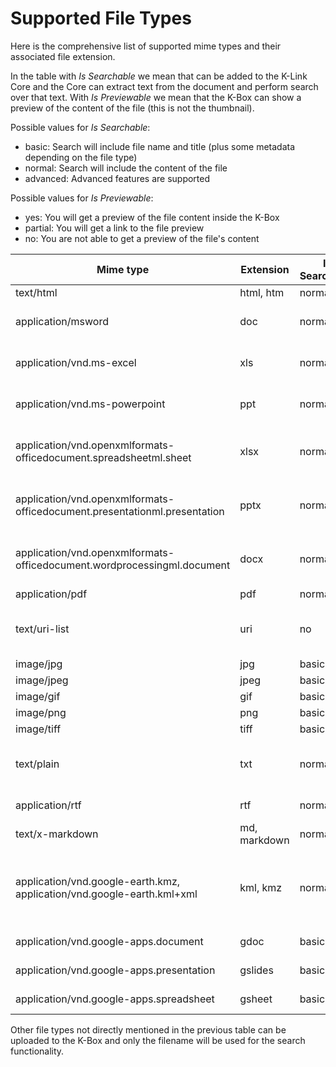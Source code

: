 # Supported File Types

Here is the comprehensive list of supported mime types and their associated file extension.

In the table with *Is Searchable* we mean that can be added to the K-Link Core and the Core can extract text from the document and perform search over that text. With *Is Previewable* we mean that the K-Box can show a preview of the content of the file (this is not the thumbnail).

Possible values for *Is Searchable*:

- basic: Search will include file name and title (plus some metadata depending on the file type)
- normal: Search will include the content of the file
- advanced: Advanced features are supported

Possible values for *Is Previewable*:

- yes: You will get a preview of the file content inside the K-Box
- partial: You will get a link to the file preview
- no: You are not able to get a preview of the file's content 


| Mime type                                                                 | Extension    | Is Searchable | Is Previewable | Remarks                                                                                |
| ------------------------------------------------------------------------- | ------------ | ------------- | -------------- | -------------------------------------------------------------------------------------- |
| text/html                                                                 | html, htm    | normal        | yes            |                                                                                        |
| application/msword                                                        | doc          | normal        | no             | Office 2003 Word Document                                                              |
| application/vnd.ms-excel                                                  | xls          | normal        | no             | Office 2003 Excel Spreadsheet                                                          |
| application/vnd.ms-powerpoint                                             | ppt          | normal        | no             | Office 2003 Powerpoint Presentation                                                    |
| application/vnd.openxmlformats-officedocument.spreadsheetml.sheet         | xlsx         | normal        | no             | Office 2007-2016 Excel Spreadsheet                                                     |
| application/vnd.openxmlformats-officedocument.presentationml.presentation | pptx         | normal        | no             | Office 2007-2016 Powerpoint Presentation                                               |
| application/vnd.openxmlformats-officedocument.wordprocessingml.document   | docx         | normal        | yes            | Office 2007-2016 Word Document                                                         |
| application/pdf                                                           | pdf          | normal        | yes            |                                                                                        |
| text/uri-list                                                             | uri          | no            | no             | List of URIs according to the [RFC 2483](http://tools.ietf.org/html/rfc2483#section-5) |
| image/jpg                                                                 | jpg          | basic         | yes            |                                                                                        |
| image/jpeg                                                                | jpeg         | basic         | yes            |                                                                                        |
| image/gif                                                                 | gif          | basic         | yes            |                                                                                        |
| image/png                                                                 | png          | basic         | yes            |                                                                                        |
| image/tiff                                                                | tiff         | basic         | yes            |                                                                                        |
| text/plain                                                                | txt          | normal        | yes            | Plain text (ASCII or UTF-8 encoded)                                                    |
| application/rtf                                                           | rtf          | normal        | no             | Rich Text Format                                                                       |
| text/x-markdown                                                           | md, markdown | normal        | yes            | Markdown format                                                                        |
| application/vnd.google-earth.kmz, application/vnd.google-earth.kml+xml    | kml, kmz     | normal        | no             | Google Earth file (aka Keyhole Markup Language)                                        |
| application/vnd.google-apps.document                                      | gdoc         | basic         | partial        | Google Document                                                                        |
| application/vnd.google-apps.presentation                                  | gslides      | basic         | partial        | Google Slides                                                                          |
| application/vnd.google-apps.spreadsheet                                   | gsheet       | basic         | partial        | Google Spreadsheet                                                                     |

Other file types not directly mentioned in the previous table can be uploaded to the K-Box and only the filename will be used for the search functionality.
